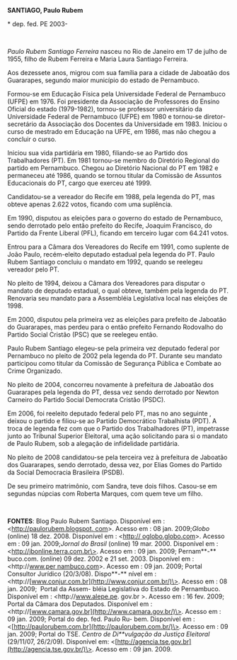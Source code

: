 **SANTIAGO, Paulo Rubem**

\* dep. fed. PE 2003-

 

*Paulo Rubem Santiago Ferreira* nasceu no Rio de Janeiro em 17 de julho
de 1955, filho de Rubem Ferreira e Maria Laura Santiago Ferreira.

Aos dezessete anos, migrou com sua família para a cidade de Jaboatão dos
Guararapes, segundo maior município do estado de Pernambuco.

Formou-se em Educação Física pela Universidade Federal de Pernambuco
(UFPE) em 1976. Foi presidente da Associação de Professores do Ensino
Oficial do estado (1979-1982), tornou-se professor universitário da
Universidade Federal de Pernambuco (UFPE) em 1980 e tornou-se
diretor-secretário da Associação dos Docentes da Universidade em 1983.
Iniciou o curso de mestrado em Educação na UFPE, em 1986, mas não chegou
a concluir o curso.

Iniciou sua vida partidária em 1980, filiando-se ao Partido dos
Trabalhadores (PT). Em 1981 tornou-se membro do Diretório Regional do
partido em Pernambuco. Chegou ao Diretório Nacional do PT em 1982 e
permaneceu até 1986, quando se tornou titular da Comissão de Assuntos
Educacionais do PT, cargo que exerceu até 1999.

Candidatou-se a vereador do Recife em 1988, pela legenda do PT, mas
obteve apenas 2.622 votos, ficando com uma suplência.

Em 1990, disputou as eleições para o governo do estado de Pernambuco,
sendo derrotado pelo então prefeito do Recife, Joaquim Francisco, do
Partido da Frente Liberal (PFL), ficando em terceiro lugar com 64.241
votos.

Entrou para a Câmara dos Vereadores do Recife em 1991, como suplente de
João Paulo, recém-eleito deputado estadual pela legenda do PT. Paulo
Rubem Santiago concluiu o mandato em 1992, quando se reelegeu vereador
pelo PT.

No pleito de 1994, deixou a Câmara dos Vereadores para disputar o
mandato de deputado estadual, o qual obteve, também pela legenda do PT.
Renovaria seu mandato para a Assembléia Legislativa local nas eleições
de 1998.

Em 2000, disputou pela primeira vez as eleições para prefeito de
Jaboatão do Guararapes, mas perdeu para o então prefeito Fernando
Rodovalho do Partido Social Cristão (PSC) que se reelegeu então.

Paulo Rubem Santiago elegeu-se pela primeira vez deputado federal por
Pernambuco no pleito de 2002 pela legenda do PT. Durante seu mandato
participou como titular da Comissão de Segurança Pública e Combate ao
Crime Organizado.

No pleito de 2004, concorreu novamente à prefeitura de Jaboatão dos
Guararapes pela legenda do PT, dessa vez sendo derrotado por Newton
Carneiro do Partido Social Democrata Cristão (PSDC).

Em 2006, foi reeleito deputado federal pelo PT, mas no ano seguinte ,
deixou o partido e filiou-se ao Partido Democrático Trabalhista (PDT). A
troca de legenda fez com que o Partido dos Trabalhadores (PT),
impetrasse junto ao Tribunal Superior Eleitoral, uma ação solicitando
para si o mandato de Paulo Rubem, sob a alegação de infidelidade
partidária.

No pleito de 2008 candidatou-se pela terceira vez à prefeitura de
Jaboatão dos Guararapes, sendo derrotado, dessa vez, por Elias Gomes do
Partido da Social Democracia Brasileira (PSDB).

De seu primeiro matrimônio, com Sandra, teve dois filhos. Casou-se em
segundas núpcias com Roberta Marques, com quem teve um filho.

 

**FONTES**: Blog Paulo Rubem Santiago. Disponível em :
\<[http://paulorubem.blogspot.
com](http://paulorubem.blogspot.%20com/)\>. Acesso em : 08 jan.
2009;*Globo* (online) 18 dez. 2008. Disponível em : \<[http://
oglobo.globo.com](http://%20oglobo.globo.com/)\>. Acesso em : 09 jan.
2009;*Jornal do Brasil* (online) 19 mar. 2000. Disponível em :
\<http://jbonline.terra.com.br\>. Acesso em : 09 jan. 2009; Pernam**-**
buco.com. (online) 09 dez. 2002 e 21 set. 2003. Disponível em :
\<http://[www.per nambuco.com](http://www.per%20nambuco.com/)\>. Acesso
em : 09 jan. 2009; Portal Consultor Jurídico (20/3/08). Dispo**-** nível
em : \<http://[www.conjur.com.br](http://www.conjur.com.br/)\>. Acesso
em : 08 jan. 2009;  Portal da Assem- bléia Legislativa do Estado de
Pernambuco. Disponível em : \<http:[](http://)//www.alepe.pe. gov.br \>.
Acesso em : 16 fev. 2009; Portal da Câmara dos Deputados. Disponível em
: \<http://[www.camara.gov.br](http://www.camara.gov.br/)\>. Acesso em :
09 jan. 2009; Portal do dep. fed. Paulo Ru- bem. Disponível em :
\<[http://paulorubem.com.br](http://paulorubem.com.br/)\>. Acesso em :
09 jan. 2009; Portal do TSE. *Centro de Di**vulgação da Justiça
Eleitoral* (29/11/07, 26/2/09). Disponível em:
\<[http://agencia.tse.gov.br](http://agencia.tse.gov.br/)\>. Acesso em :
09 jan. 2009.

 

 

 

 

 

 
